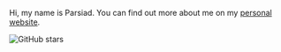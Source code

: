 Hi, my name is Parsiad.
You can find out more about me on my [personal website](https://parsiad.ca).

![GitHub stars](https://img.shields.io/github/stars/parsiad?style=social)
